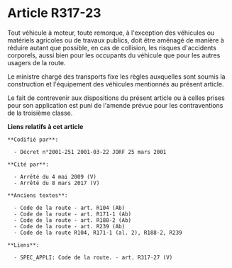 # Article R317-23

Tout véhicule à moteur, toute remorque, à l'exception des véhicules ou matériels agricoles ou de travaux publics, doit être
aménagé de manière à réduire autant que possible, en cas de collision, les risques d'accidents corporels, aussi bien pour les
occupants du véhicule que pour les autres usagers de la route.

Le ministre chargé des transports fixe les règles auxquelles sont soumis la construction et l'équipement des véhicules
mentionnés au présent article.

Le fait de contrevenir aux dispositions du présent article ou à celles prises pour son application est puni de l'amende
prévue pour les contraventions de la troisième classe.

**Liens relatifs à cet article**

	**Codifié par**:

	  - Décret n°2001-251 2001-03-22 JORF 25 mars 2001

	**Cité par**:

	  - Arrêté du 4 mai 2009 (V)
	  - Arrêté du 8 mars 2017 (V)

	**Anciens textes**:

	  - Code de la route - art. R104 (Ab)
	  - Code de la route - art. R171-1 (Ab)
	  - Code de la route - art. R188-2 (Ab)
	  - Code de la route - art. R239 (Ab)
	  - Code de la route R104, R171-1 (al. 2), R188-2, R239

	**Liens**:

	  - SPEC_APPLI: Code de la route. - art. R317-27 (V)
